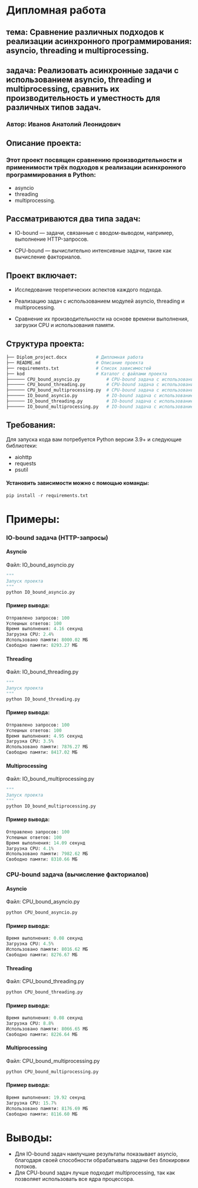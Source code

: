 
# Дипломная работа
## тема: Сравнение различных подходов к реализации асинхронного программирования: asyncio, threading и multiprocessing.
## задача: Реализовать асинхронные задачи с использованием asyncio, threading и multiprocessing, сравнить их производительность и уместность для различных типов задач.
### Автор: Иванов Анатолий Леонидович
## Описание проекта:
### Этот проект посвящен сравнению производительности и применимости трёх подходов к реализации асинхронного программирования в Python:
* asyncio
* threading
* multiprocessing.
## Рассматриваются два типа задач:

* IO-bound — задачи, связанные с вводом-выводом, например, выполнение HTTP-запросов.

* CPU-bound — вычислительно интенсивные задачи, такие как вычисление факториалов.

## Проект включает:

* Исследование теоретических аспектов каждого подхода.

* Реализацию задач с использованием модулей asyncio, threading и multiprocessing.

* Сравнение их производительности на основе времени выполнения, загрузки CPU и использования памяти.

## Структура проекта:
```python
├── Diplom_project.docx           # Дипломная работа
├── README.md                     # Описание проекта
├── requirements.txt              # Список зависимостей
├── kod                           # Каталог с файлами проекта
├────── CPU_bound_asyncio.py          # CPU-bound задача с использованием asyncio
├────── CPU_bound_threading.py        # CPU-bound задача с использованием threading
├────── CPU_bound_multiprocessing.py  # CPU-bound задача с использованием multiprocessing
├────── IO_bound_asyncio.py           # IO-bound задача с использованием asyncio
├────── IO_bound_threading.py         # IO-bound задача с использованием threading
├────── IO_bound_multiprocessing.py   # IO-bound задача с использованием multiprocessing
```

## Требования:
Для запуска кода вам потребуется Python версии 3.9+ и следующие библиотеки:

* aiohttp
* requests
* psutil
  
#### Установить зависимости можно с помощью команды:
```python
pip install -r requirements.txt
```
# Примеры:
### IO-bound задача (HTTP-запросы)
#### Asyncio
Файл: IO_bound_asyncio.py
```python
"""
Запуск проекта
"""
python IO_bound_asyncio.py
```
#### Пример вывода:
```python
Отправлено запросов: 100
Успешных ответов: 100
Время выполнения: 4.16 секунд
Загрузка CPU: 2.4%
Использовано памяти: 8000.02 МБ
Свободно памяти: 8293.27 МБ
```
#### Threading
Файл: IO_bound_threading.py
```python
"""
Запуск проекта
"""
python IO_bound_threading.py
```
#### Пример вывода:
```python
Отправлено запросов: 100
Успешных ответов: 100
Время выполнения: 4.95 секунд
Загрузка CPU: 3.5%
Использовано памяти: 7876.27 МБ
Свободно памяти: 8417.02 МБ
```
#### Multiprocessing
Файл: IO_bound_multiprocessing.py
```python
"""
Запуск проекта
"""
python IO_bound_multiprocessing.py
```
#### Пример вывода:
```python
Отправлено запросов: 100
Успешных ответов: 100
Время выполнения: 14.09 секунд
Загрузка CPU: 4.1%
Использовано памяти: 7982.62 МБ
Свободно памяти: 8310.66 МБ
```
### CPU-bound задача (вычисление факториалов)
#### Asyncio
Файл: CPU_bound_asyncio.py
```python
python CPU_bound_asyncio.py
```
#### Пример вывода:
```python
Время выполнения: 0.08 секунд
Загрузка CPU: 4.5%
Использовано памяти: 8016.62 МБ
Свободно памяти: 8276.67 МБ
```
#### Threading
Файл: CPU_bound_threading.py
```python
python CPU_bound_threading.py
```
#### Пример вывода:
```python
Время выполнения: 0.08 секунд
Загрузка CPU: 8.8%
Использовано памяти: 8066.65 МБ
Свободно памяти: 8226.64 МБ
```
#### Multiprocessing
Файл: CPU_bound_multiprocessing.py
```python
python CPU_bound_multiprocessing.py
```
#### Пример вывода:
```python
Время выполнения: 19.92 секунд
Загрузка CPU: 15.7%
Использовано памяти: 8176.69 МБ
Свободно памяти: 8116.60 МБ
```
# Выводы:
* Для IO-bound задач наилучшие результаты показывает asyncio, благодаря своей способности обрабатывать задачи без блокировки потоков.
* Для CPU-bound задач лучше подходит multiprocessing, так как позволяет использовать все ядра процессора.



